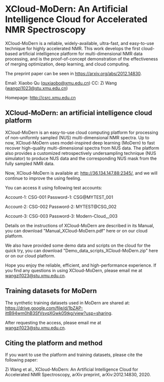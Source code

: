 # XCloud-MoDern: An Artificial Intelligence Cloud for Accelerated NMR Spectroscopy
XCloud-MoDern is a reliable, widely-available, ultra-fast, and easy-to-use technique for highly accelerated NMR. This work develops the first cloud-based artificial intelligence platform for multi-dimensional NMR data processing, and is the proof-of-concept demonstration of the effectiveness of merging optimization, deep learning, and cloud computing.

The preprint paper can be seen in https://arxiv.org/abs/2012.14830.

Email: Xiaobo Qu (quxiaobo@xmu.edu.cn) CC: Zi Wang (wangzi1023@stu.xmu.edu.cn)

Homepage: http://csrc.xmu.edu.cn


## XCloud-MoDern: an artificial intelligence cloud platform
XCloud-MoDern is an easy-to-use cloud computing platform for processing of non-uniformly sampled (NUS) multi-dimensional NMR spectra.
Up to now, XCloud-MoDern uses model-inspired deep learning (MoDern) to fast recover high-quality multi-dimensional spectra from NUS data.
The platform also provides a customized retrospectively undersampling technique (NUS simulator) to produce NUS data and the corresponding NUS mask from the fully sampled NMR data.

Now, XCloud-MoDern is available at: http://36.134.147.88:2345/, and we will continue to improve the using feeling.

You can access it using following test accounts:

Account-1: CSG-001 Password-1: CSG@MYTEST_001

Account-2: CSG-002 Password-2: MYTEST@CSG_002

Account-3: CSG-003 Password-3: Modern-Cloud__003

Details on the instructions of XCloud-MoDern are described in its Manual, you can download "Manual_XCloud-MoDern.pdf" here or on our cloud platform. 

We also have provided some demo data and scripts on the cloud for the quick try, you can download "Demo_data_scripts_XCloud-MoDern.zip" here or on our cloud platform.

Hope you enjoy the reliable, efficient, and high-performance experience. If you find any questions in using XCloud-MoDern, please email me at wangzi1023@stu.xmu.edu.cn. 


## Training datasets for MoDern
The synthetic training datasets used in MoDern are shared at: https://drive.google.com/file/d/1bZAP-ittB94wm0hB3SfVsvqXGwk05tkg/view?usp=sharing.

After requesting the access, please email me at wangzi1023@stu.xmu.edu.cn.


## Citing the platform and method
If you want to use the platform and training datasets, please cite the following paper:

Zi Wang et al., XCloud-MoDern: An Artificial Intelligence Cloud for Accelerated NMR Spectroscopy, arXiv preprint, arXiv:2012.14830, 2020.

